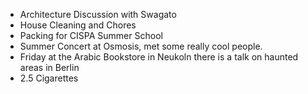 - Architecture Discussion with Swagato
- House Cleaning and Chores
- Packing for CISPA Summer School
- Summer Concert at Osmosis, met some really cool people.
- Friday at the Arabic Bookstore in Neukoln there is a talk on haunted areas in Berlin
- 2.5 Cigarettes